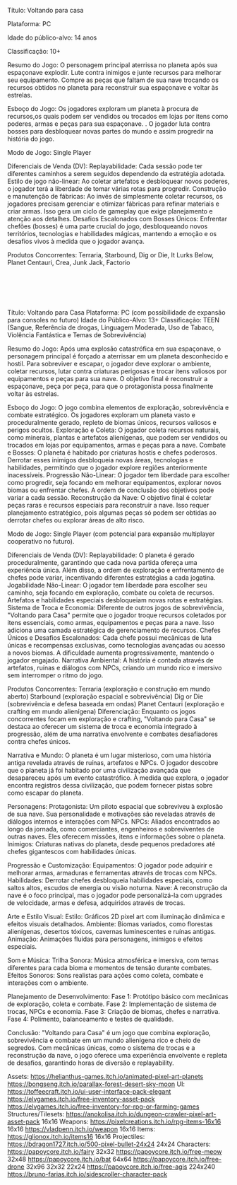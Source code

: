 Título: Voltando para casa

Plataforma: PC

Idade do público-alvo: 14 anos

Classificação: 10+

Resumo do Jogo:
O personagem principal aterrissa no planeta após sua espaçonave explodir. Lute contra inimigos e junte recursos para melhorar seu equipamento. Compre as peças que faltam de sua nave trocando os recursos obtidos no planeta para reconstruir sua espaçonave e voltar às estrelas.

Esboço do Jogo:
Os jogadores exploram um planeta à procura de recursos,os quais podem ser vendidos ou trocados em lojas por itens como poderes, armas e peças para sua espaçonave.
. O jogador luta contra bosses para desbloquear novas partes do mundo e assim progredir na história do jogo.

Modo de Jogo: Single Player

Diferenciais de Venda (DV): 
Replayabilidade: Cada sessão pode ter diferentes caminhos a serem seguidos dependendo da estratégia adotada.
Estilo de jogo não-linear: Ao coletar artefatos e desbloquear novos poderes, o jogador terá a liberdade de tomar várias rotas para progredir.
Construção e manutenção de fábricas: Ao invés de simplesmente coletar recursos, os jogadores precisam gerenciar e otimizar fábricas para refinar materiais e criar armas. Isso gera um ciclo de gameplay que exige planejamento e atenção aos detalhes.
Desafios Escalonados com Bosses Únicos: Enfrentar chefões (bosses) é uma parte crucial do jogo, desbloqueando novos territórios, tecnologias e habilidades mágicas, mantendo a emoção e os desafios vivos à medida que o jogador avança.

Produtos Concorrentes:
Terraria, Starbound, Dig or Die, It Lurks Below, Planet Centauri, Crea, Junk Jack, Factorio



</br></br></br></br>



Título: Voltando para Casa
Plataforma: PC (com possibilidade de expansão para consoles no futuro)
Idade do Público-Alvo: 13+
Classificação: TEEN (Sangue, Referência de drogas, Linguagem Moderada, Uso de Tabaco, Violência Fantástica e Temas de Sobrevivência)

Resumo do Jogo:
Após uma explosão catastrófica em sua espaçonave, o personagem principal é forçado a aterrissar em um planeta desconhecido e hostil. Para sobreviver e escapar, o jogador deve explorar o ambiente, coletar recursos, lutar contra criaturas perigosas e trocar itens valiosos por equipamentos e peças para sua nave. O objetivo final é reconstruir a espaçonave, peça por peça, para que o protagonista possa finalmente voltar às estrelas.

Esboço do Jogo:
O jogo combina elementos de exploração, sobrevivência e combate estratégico. Os jogadores exploram um planeta vasto e proceduralmente gerado, repleto de biomas únicos, recursos valiosos e perigos ocultos.
Exploração e Coleta:
O jogador coleta recursos naturais, como minerais, plantas e artefatos alienígenas, que podem ser vendidos ou trocados em lojas por equipamentos, armas e peças para a nave.
Combate e Bosses:
O planeta é habitado por criaturas hostis e chefes poderosos. Derrotar esses inimigos desbloqueia novas áreas, tecnologias e habilidades, permitindo que o jogador explore regiões anteriormente inacessíveis.
Progressão Não-Linear:
O jogador tem liberdade para escolher como progredir, seja focando em melhorar equipamentos, explorar novos biomas ou enfrentar chefes. A ordem de conclusão dos objetivos pode variar a cada sessão.
Reconstrução da Nave:
O objetivo final é coletar peças raras e recursos especiais para reconstruir a nave. Isso requer planejamento estratégico, pois algumas peças só podem ser obtidas ao derrotar chefes ou explorar áreas de alto risco.

Modo de Jogo:
Single Player (com potencial para expansão multiplayer cooperativo no futuro).

Diferenciais de Venda (DV):
Replayabilidade:
O planeta é gerado proceduralmente, garantindo que cada nova partida ofereça uma experiência única. Além disso, a ordem de exploração e enfrentamento de chefes pode variar, incentivando diferentes estratégias a cada jogatina.
Jogabilidade Não-Linear:
O jogador tem liberdade para escolher seu caminho, seja focando em exploração, combate ou coleta de recursos. Artefatos e habilidades especiais desbloqueiam novas rotas e estratégias.
Sistema de Troca e Economia:
Diferente de outros jogos de sobrevivência, "Voltando para Casa" permite que o jogador troque recursos coletados por itens essenciais, como armas, equipamentos e peças para a nave. Isso adiciona uma camada estratégica de gerenciamento de recursos.
Chefes Únicos e Desafios Escalonados:
Cada chefe possui mecânicas de luta únicas e recompensas exclusivas, como tecnologias avançadas ou acesso a novos biomas. A dificuldade aumenta progressivamente, mantendo o jogador engajado.
Narrativa Ambiental:
A história é contada através de artefatos, ruínas e diálogos com NPCs, criando um mundo rico e imersivo sem interromper o ritmo do jogo.

Produtos Concorrentes:
Terraria (exploração e construção em mundo aberto)
Starbound (exploração espacial e sobrevivência)
Dig or Die (sobrevivência e defesa baseada em ondas)
Planet Centauri (exploração e crafting em mundo alienígena)
Diferenciação:
Enquanto os jogos concorrentes focam em exploração e crafting, "Voltando para Casa" se destaca ao oferecer um sistema de troca e economia integrado à progressão, além de uma narrativa envolvente e combates desafiadores contra chefes únicos.

Narrativa e Mundo:
O planeta é um lugar misterioso, com uma história antiga revelada através de ruínas, artefatos e NPCs. O jogador descobre que o planeta já foi habitado por uma civilização avançada que desapareceu após um evento catastrófico. À medida que explora, o jogador encontra registros dessa civilização, que podem fornecer pistas sobre como escapar do planeta.

Personagens:
Protagonista: Um piloto espacial que sobreviveu à explosão de sua nave. Sua personalidade e motivações são reveladas através de diálogos internos e interações com NPCs.
NPCs: Aliados encontrados ao longo da jornada, como comerciantes, engenheiros e sobreviventes de outras naves. Eles oferecem missões, itens e informações sobre o planeta.
Inimigos: Criaturas nativas do planeta, desde pequenos predadores até chefes gigantescos com habilidades únicas.

Progressão e Customização:
Equipamentos: O jogador pode adquirir e melhorar armas, armaduras e ferramentas através de trocas com NPCs.
Habilidades: Derrotar chefes desbloqueia habilidades especiais, como saltos altos, escudos de energia ou visão noturna.
Nave: A reconstrução da nave é o foco principal, mas o jogador pode personalizá-la com upgrades de velocidade, armas e defesa, adquiridos através de trocas.

Arte e Estilo Visual:
Estilo: Gráficos 2D pixel art com iluminação dinâmica e efeitos visuais detalhados.
Ambiente: Biomas variados, como florestas alienígenas, desertos tóxicos, cavernas luminescentes e ruínas antigas.
Animação: Animações fluidas para personagens, inimigos e efeitos especiais.

Som e Música:
Trilha Sonora: Música atmosférica e imersiva, com temas diferentes para cada bioma e momentos de tensão durante combates.
Efeitos Sonoros: Sons realistas para ações como coleta, combate e interações com o ambiente.

Planejamento de Desenvolvimento:
Fase 1: Protótipo básico com mecânicas de exploração, coleta e combate.
Fase 2: Implementação de sistema de trocas, NPCs e economia.
Fase 3: Criação de biomas, chefes e narrativa.
Fase 4: Polimento, balanceamento e testes de qualidade.

Conclusão:
"Voltando para Casa" é um jogo que combina exploração, sobrevivência e combate em um mundo alienígena rico e cheio de segredos. Com mecânicas únicas, como o sistema de trocas e a reconstrução da nave, o jogo oferece uma experiência envolvente e repleta de desafios, garantindo horas de diversão e replayability.




Assets:
https://helianthus-games.itch.io/animated-pixel-art-planets 
https://bongseng.itch.io/parallax-forest-desert-sky-moon 
UI:
https://toffeecraft.itch.io/ui-user-interface-pack-elegant
https://elvgames.itch.io/free-inventory-asset-pack
https://elvgames.itch.io/free-inventory-for-rpg-or-farming-games
Structures/Tilesets:
https://anokolisa.itch.io/dungeon-crawler-pixel-art-asset-pack 16x16
Weapons:
https://pixelcreations.itch.io/rpg-items-16x16 16x16
https://vladpenn.itch.io/weapon 16x16
Items:
https://glionox.itch.io/items16 16x16
Projectiles:
https://bdragon1727.itch.io/500-pixel-bullet-24x24 24x24
Characters:
https://papoycore.itch.io/fairy 32x32
https://papoycore.itch.io/free-meow 32x48
https://papoycore.itch.io/bat 64x64
https://papoycore.itch.io/free-drone 32x96 32x32 22x24
https://papoycore.itch.io/free-agis 224x240
https://bruno-farias.itch.io/sidescroller-character-pack 








